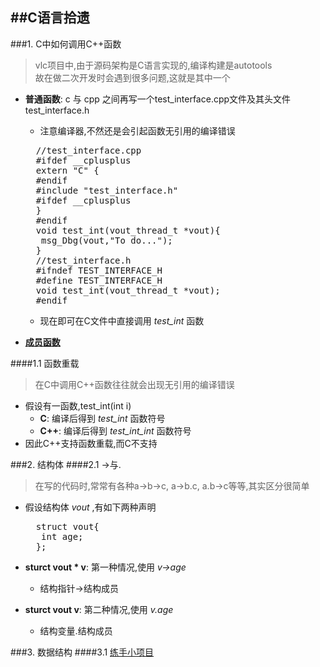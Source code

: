 ##C语言拾遗
---
###1. C中如何调用C++函数
>vlc项目中,由于源码架构是C语言实现的,编译构建是autotools   
>故在做二次开发时会遇到很多问题,这就是其中一个

* __普通函数__: c 与 cpp 之间再写一个test_interface.cpp文件及其头文件test_interface.h
  * 注意编译器,不然还是会引起函数无引用的编译错误

  <div class="sourceCode"><pre class="prettyprint">
    //test_interface.cpp
    #ifdef __cplusplus
    extern "C" {
    #endif
    #include "test_interface.h"
    #ifdef __cplusplus
    }
    #endif
    void test_int(vout_thread_t *vout){
     msg_Dbg(vout,"To do...");
    }
    //test_interface.h
    #ifndef TEST_INTERFACE_H
    #define TEST_INTERFACE_H
    void test_int(vout_thread_t *vout);
    #endif
  </pre></div>

  * 现在即可在C文件中直接调用 *test_int* 函数

* __[成员函数](http://cppblog.com/franksunny/archive/2007/11/29/37510.html)__

####1.1 函数重载

> 在C中调用C++函数往往就会出现无引用的编译错误

* 假设有一函数,test_int(int i)   
  * __C__: 编译后得到 *test_int* 函数符号  
  * __C++__: 编译后得到 *test_int_int* 函数符号  
* 因此C++支持函数重载,而C不支持

###2. 结构体
####2.1 ->与.
> 在写的代码时,常常有各种a->b->c, a->b.c, a.b->c等等,其实区分很简单

* 假设结构体 *vout* ,有如下两种声明

  <div class="sourceCode"><pre class="prettyprint">
    struct vout{
     int age;
    };
  </pre></div>

* __sturct vout * v__: 第一种情况,使用 *v->age*
  * 结构指针->结构成员

* __sturct vout v__: 第二种情况,使用 *v.age*
  * 结构变量.结构成员

###3. 数据结构
####3.1 [练手小项目](https://github.com/srdja/Collections-C)

